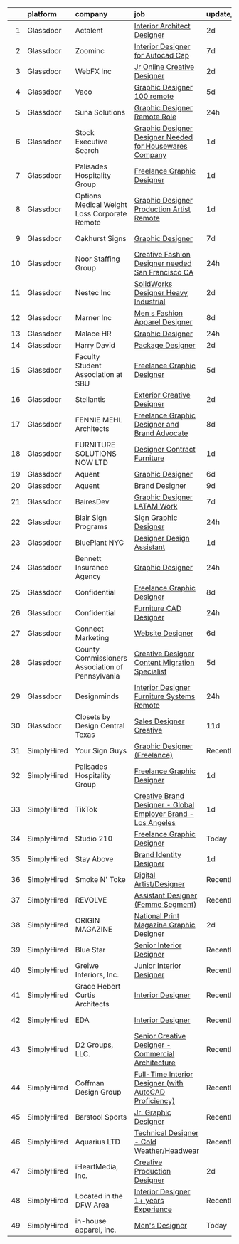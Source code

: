 

|    | platform    | company                                          | job                                                                                                                                                                                                                                                                                                                                                                                                                                                                                                                                                                                                                                                                                                                                                                                                                                                                                                                                                                                                                                                                                                                                                                                                                                                                                                                    | update_time   | location                     |
|---:|:------------|:-------------------------------------------------|:-----------------------------------------------------------------------------------------------------------------------------------------------------------------------------------------------------------------------------------------------------------------------------------------------------------------------------------------------------------------------------------------------------------------------------------------------------------------------------------------------------------------------------------------------------------------------------------------------------------------------------------------------------------------------------------------------------------------------------------------------------------------------------------------------------------------------------------------------------------------------------------------------------------------------------------------------------------------------------------------------------------------------------------------------------------------------------------------------------------------------------------------------------------------------------------------------------------------------------------------------------------------------------------------------------------------------|:--------------|:-----------------------------|
|  1 | Glassdoor   | Actalent                                         | [Interior Architect Designer](https://www.glassdoor.com/partner/jobListing.htm?pos=122&ao=1110586&s=58&guid=000001814739e83bb16bc44f3f52e846&src=GD_JOB_AD&t=SR&vt=w&ea=1&cs=1_2fb5a85c&cb=1654757386664&jobListingId=1007922302655&cpc=F44B5BD681589083&jrtk=3-0-1g53jjq32r0h4801-1g53jjq3ghaq4800-9fd0f576879443e1--6NYlbfkN0ChYVx_I3yfZ_JDY3EFoivtqvi_stwnZ_kRt8Dowt_l_Q2_lq6OPK_66ev_XDoMU8-W1kqlk4CU_yZ85khe9087lINBFgWcZ24IPMLPqdh-zH4EoGosfFuo99_2mnJ9CumvgkC_d5FCmJ3KcFWJKNHcSiuSA2DuOqKQQgyIqAwgjv0dr2o0LELzOaZ6-x2UuhIx1AXiq5FvdAkLCHAXsxdmHUwS6BIoF2NuzS2U4nqbMCeIi5Ie53JpfiJrTSEw3l09AaBEVpseGoces4pxUk8nxF9BtfTI32QFkY8zIfIS88fx7gIib0XCYihu1CihV3mUZ1GEEF_5bCNHL-nlA759L6JqHMCIOv8zcOIshHwRdLzznBhAZPxvQHJ3-R2M10UtMkCAx9eyj7iH4RtF8dmIEjtDigJMa4dTF7WJUysJZ8zjgT-2s90SbKiajO4_LEdiuN9nIYkZL9k6kNp2N6fkAfJ5XBFpkb9lkYhy9HX4ACeh7uumqdwmeVC0MqAiEGr_TVq5Z3LSxy__95iAdZFVOYafKLsNB2m3hCtfUBX6UHTiXi4s4lu1s-pbglmW9R9rEDHHQKQ3VYcVkr1pOnc7AsYBbfBsd9xM9epc9RnWieM5JrBx7E18JH9MY3Ft8a3RgJlSOk_v4sbk085rytYi5T1fC_fLWzmq8sQeFfPDHJvNYIv8G3XAi497bZfSB-KgdAjTV3B7VxTVW8LT2E6-WsKA4hRpCSz26ZpqjHNCtoEBtKYl3LDvIUX12pT5tjlGAUQL0Oyiltx-IgPjiqz-ysEou2BtN6FaNbK5EVfhv_2xZ_wkU5WMgwj_4NYNiUkW0gHmtLGeBh8n7bOFk2ptZ2PwOVxCvyN1plTwcLC_OIVouaPtWrUhYp0d_KdUszdMvl53Om9W34vFwAhlkssUs7djvciK1HtFCH89CT-sR1iJ9hpJlvWb) | 2d            | Chicago, IL                  |
|  2 | Glassdoor   | Zoominc                                          | [Interior Designer for Autocad Cap](https://www.glassdoor.com/partner/jobListing.htm?pos=116&ao=1110586&s=58&guid=000001814739e83bb16bc44f3f52e846&src=GD_JOB_AD&t=SR&vt=w&ea=1&cs=1_13ff7e02&cb=1654757386663&jobListingId=1007909594581&cpc=DE56C24FF6DEC286&jrtk=3-0-1g53jjq32r0h4801-1g53jjq3ghaq4800-dd2fd3dfe0ce79e6--6NYlbfkN0CoXs7oYNJ7ry5Ay64CRKdNQTR12zoGKIBwNa6q4KE5yBVXKu4kAQEYYz1CDh3bGjga-IJqLtKJ9eyXc_WrkTunF26Vi1n1v3zTL0pwM27hZvzKprnA8kCffWDhDOfxgWY1SxzGWCBWoHURK7V1ywPsOUldwJoVOFEBFL0WurYiP3PTT91mzuOfqcDGvlEa9G1xJbuS3t-uebyd43ohXsNMJ5TrDfIGwoZR0FdSCWYZkjfpMoR_jXZAaw-gkDriink_PTsJ3nXqwHhLDomiqVPbPJ9aez1rcq4E9oMbUtzFYu-GUEl5SgHeEw8hGn9wGtAdndswFXgHfr09XKKB1PmWz-yMhOxfTETy_6IKU1DhLwP9UCOhZ_h_SzawxTiwROrFnof-bENsx00vpO0lOE_9WBfgCOc6LjO2qxKDLGAvouE67O9-XYZ4wov-1KFYsJlUypyKwAbcU3myoO6ff-AXuWQl-uuqP0zWTBkscXzuUOOQjs2iuY-UTwWorH8mCnwUs54LhyYSAw%3D%3D)                                                                                                                                                                                                                                                                                                                                                                                                                               | 7d            | Remote                       |
|  3 | Glassdoor   | WebFX  Inc                                       | [Jr  Online Creative Designer](https://www.glassdoor.com/partner/jobListing.htm?pos=103&ao=1110586&s=58&guid=000001814739e83bb16bc44f3f52e846&src=GD_JOB_AD&t=SR&vt=w&cs=1_4ecc26bb&cb=1654757386661&jobListingId=1007920957224&cpc=B570179B49F70162&jrtk=3-0-1g53jjq32r0h4801-1g53jjq3ghaq4800-a5e3d758c20915e7--6NYlbfkN0AA3uNcJ0aeXBAdVd1dUlJvZjHaUXbbC2QUFGJChoFW7xEU327m6es56oflZv-QfBiXaJjOm2dM-p2ULuXGhhiddON2dPCKM8MZpqUxQMhQF42Ox2TJ-0G6ZeH3VMrntCm-DglIegi0fE0cVrwpgnw8SZdQzorpRYu00TAxEqzDvmhaNkrpWfvCy1IEX20iC-zxOaAvKZRx7Q-8ZAVh3syalUX5qoDyI5r3j2_l1eWfotxc_QBKKUD2_oBoTZqMHyDJfPvq6FtjXw8tcFBb9aWfSEOnKJS5mZ3rAqvTy6nB3G-GJUhtu94-sRCa4uLorLzV64XP4uK4lEt_VtuRp0Gl93Jwq5WX6sSd79IaTfuxylP4MvxHwmBTerlapTutiQC9CA0zw-XTDYbbNvWLEZhkEjbeHrZ5oM3RXQux1VffPIEV97mQ-o_OJc3CP4ckJkK9XDerIzbHUfZYsPjroo3j3wAlLaagMsQdzTBnLXXPlz78JbFEAGkLNlKF_JGZidecmGOeRUzcycU192XPxLlnU4keNl1y5m8cLXwLfancYCysE5B4e8sDoPAdeDV5ahs%3D)                                                                                                                                                                                                                                                                                                                                                                                       | 2d            | Harrisburg, PA               |
|  4 | Glassdoor   | Vaco                                             | [Graphic Designer   100  remote](https://www.glassdoor.com/partner/jobListing.htm?pos=130&ao=1110586&s=58&guid=000001814739e83bb16bc44f3f52e846&src=GD_JOB_AD&t=SR&vt=w&ea=1&cs=1_7e4aee2a&cb=1654757386664&jobListingId=1007916376483&cpc=8795CF9063CD573D&jrtk=3-0-1g53jjq32r0h4801-1g53jjq3ghaq4800-08f28e733b05aaab--6NYlbfkN0D_sybMACCpf9B-677oK5j6rPldVB6BlrVvFjO_o-GJZbzuF-qh4PxErFUqfUsv_6vhl0jY5Q-yQPH-iHKHcp_XDbJBS22ZwItoKejFa_j4izDEiupumHMXEFJCGUZZEOt2d_BvevA5K6Uc0H9mlJj2RyN6QL_iHcfzLqKw589fVrR8pTihbEaeP70vSMdkvnV7QQOkIcbE5N1SgLr2OG-TtB28L2XiS_tNs1QIPRZ_VkGcMxAhth6NGjMaNSf9WFlsQsv906RkY2qXQpkm-KM6JHCy3byoRw-yNETXzL4MrNwhmrAkAelaG-uzcHry3z7V24C3S3_IvizrB2CHWNTJQ50VCNuQlsmrVoqMF8jrodxfo8nVb32KOKI-1oeM97nmt9rAEWGr5IM9nAiyuY3jEyoagvROcXkVPh7RTQGta0jwsUN0TjHmTfP9r00pqePlXKgqjmScVynqDBmnkIMchlgXB2gZGqbQl1B0T081kqSado6NCW2m4Ku-Kju2VkVRCfR2QXXX1_hFe6XpmYErg6Q_X8dSHaQ4rStWq-1kZg%3D%3D)                                                                                                                                                                                                                                                                                                                                                                                                  | 5d            | Atlanta, GA                  |
|  5 | Glassdoor   | Suna Solutions                                   | [Graphic Designer  Remote Role](https://www.glassdoor.com/partner/jobListing.htm?pos=128&ao=1110586&s=58&guid=000001814739e83bb16bc44f3f52e846&src=GD_JOB_AD&t=SR&vt=w&ea=1&cs=1_0d4186ae&cb=1654757386664&jobListingId=1007926454974&cpc=FB7E4A1762AE5BEC&jrtk=3-0-1g53jjq32r0h4801-1g53jjq3ghaq4800-b8d5b52d3abaf145--6NYlbfkN0CrKuqFZ2HChdZyiPpNbXltZG8irn86HcrPSLd6tRIx4ZVIhI3EJU2hNTlUwn7jSESv8YR8b2Eq2w7k9SOve2S_0zdl-PrxRV24aQ-7NDrJlvLtQna2nRoYND_fNhL2_VoHmScG3YuvBo1N_Wge87rf440oWhqNhO2dNrrc7e7a22i0ylZQKvSVdM2Tt59phaE8BlDXrRfYtNSBrkKRVz5JJ4nwvcI0WNXMpJ5nnrIi11Phvfe2DKlA8DQzYPZUgPOdFuTQ4vwSwslCnbzRmao4lAhgNgPML_4ZRj28BGGv8PNi4x-PMnyt583tQseh6qWFOAoTDV1juPb184gWKq2_X5MkOM6-Rtv-8DvXLRqOVZqwNG2rF7ZPPdx2sB33cfOwAhfX5kHEbJd5tSoVHph3yLaVEDy6skBIn4NmY_dONQm8JS3taOWOwjxyN9gh5rTP2_ku_XYhCsDPMjSbfCvq6mQypye7nrFNmlladgbOPv9SseY8X1_J3zwjP7T5ssm32EnkRFibCMd1xnOUpPEI)                                                                                                                                                                                                                                                                                                                                                                                                                               | 24h           | Remote                       |
|  6 | Glassdoor   | Stock Executive Search                           | [Graphic Designer  Designer Needed for Housewares Company](https://www.glassdoor.com/partner/jobListing.htm?pos=126&ao=1110586&s=58&guid=000001814739e83bb16bc44f3f52e846&src=GD_JOB_AD&t=SR&vt=w&ea=1&cs=1_2d13032e&cb=1654757386664&jobListingId=1007923821594&cpc=0FE1F5EA2BC84A01&jrtk=3-0-1g53jjq32r0h4801-1g53jjq3ghaq4800-ee08e10d3566063c--6NYlbfkN0A9TAvAbNFd9rtgiurRabmso0r7Zr5W9UID_fpUQG3GI0_cy_NBmAE9Ql36BYGgXHISm4pPSMWK75ZatLkRVj4V53k3KCtrjgDxCVnndpYyUc4VowKnYMKIq0wmCmBk5efb7SfiaPdSecEHKV9xfEHvKnA3HQUz7SIY7k7ZBzV_WRGAhqCshX4j4TiF_S3kliu3wH9w7vOL-6Lv0KXu9zP2T7V9jq83dNISDajBxjmnByevgMicZ89bk4ziK-QyWMCdXFkLnzQLTH_HfWsK1VcQ7qzZBmPrk5WCXzy5K2kEJi5qAvbtrP7KM_tznIQHG_bxZVXPD41yLHdoqqMKLmjMoP7ntyUkpnOQCpgSZkTeaO1A98lGtAlxkPjUMQvp3EucAWIhokJTvVfvlkCq8_xVSXx7jVtgbF4qh-LjDRi--R3zu1mxza5jO454g57bHMpoYiHHP0qrGvrodEdK0_GC5L_Of78gDQ9C1lmKjegBDcPwsICR0FiP_S5Lp0e0rPs%3D)                                                                                                                                                                                                                                                                                                                                                                                                                      | 1d            | New York, NY                 |
|  7 | Glassdoor   | Palisades Hospitality Group                      | [Freelance Graphic Designer](https://www.glassdoor.com/partner/jobListing.htm?pos=118&ao=1110586&s=58&guid=000001814739e83bb16bc44f3f52e846&src=GD_JOB_AD&t=SR&vt=w&ea=1&cs=1_bf01a916&cb=1654757386663&jobListingId=1007924335698&cpc=A65DF3A704A48F9B&jrtk=3-0-1g53jjq32r0h4801-1g53jjq3ghaq4800-b405e2b8cd644ee1--6NYlbfkN0D-dciPH9-XlgGA_QM7HOrLqMY4F-XGjrsbE9eoo8PYvzP2YlhXXoN_7sRlTygH8jXsHW9AhhAerFGXSZzjzXUL-2FMcYLGfFffhRGLPR6A8Cxyaq-mxTzdhVDhKA4ZrfrYplTarPFPEoWbiFJaS0BgSMr4lpI52QJ-872kShdPl5U3VQOKBkvAVJDfmwkKnyPKXO6jtGfqCaJzAa7giA--Xv4kiVUa7GmwuLzdb4jurqnmoGUFyyhVYEl94x_ZgoXfbIvy1Zwwaok1sIb6Jkbco28RBQJBBv2Gp-5tDizshupossAN5hJQJnRlg7kgMnBPgKbuoVXVqJtvmPjlx5-6woIyc2UUuRhdRiTM3-G4mwViEehSuPlJj7_N31_8bvfQzL_iEfzpQmAKILGmudvy40m1ESSptr_8qZFEC-Qb7c0zZHZ9Q_bmTchSrM1ZyLCuSpz1J-BVk3rpoSoaW9oJiTyO84M6c5BqpsvgTyw_kXhKLyqlZS6mMJpNXsAyyocWhC-8CQa8Ig%3D%3D)                                                                                                                                                                                                                                                                                                                                                                                                                                      | 1d            | Remote                       |
|  8 | Glassdoor   | Options Medical Weight Loss   Corporate  Remote  | [Graphic Designer Production Artist   Remote](https://www.glassdoor.com/partner/jobListing.htm?pos=105&ao=1110586&s=58&guid=000001814739e83bb16bc44f3f52e846&src=GD_JOB_AD&t=SR&vt=w&cs=1_4949b0dc&cb=1654757386661&jobListingId=1007924226699&cpc=B27F49C9D64D6F84&jrtk=3-0-1g53jjq32r0h4801-1g53jjq3ghaq4800-2bf8d94c5823c0bf--6NYlbfkN0AmAiFrx6EDHmlxYwsl_Sd7CYI91iAkAKqr5ypBzonM2K9-h3HOtVLToDNI3o_6pzCXzk4SrtVfH8J3kFo5wEMzD0DvpkXXecRMRlEjc7mH5J1zl8BnTgvlx2HxHTYNpVDskgwnFMZtj7k9Sc_s5P8ya22oMSSDmAVyrsZbNQaW9oTPC9sKCFNLDXQlymv8J1yXU6WCdK8IWkrJtdaT3pg6Gnwh43Y_TKRCZ5hHYp50LBSQ7u1inMUZQQHbgOoW1ZktkwK81qwk9QWyPejkrREfL3--bPFXDkBx8zaQyG9nJCUk3DIBu9Rnb0ETwKjV7lX4K9SZ8-MK4P12qTpKzJOj7-Wn5rGN5KHZ9fh-zoH1dRKSZ5bQRfcrbd0Q96I4SkdsVZt6JCk42NDzPpfXe8UpVmiLwczbr0QzoeV_7T11di1mJOCP0oUjzJ9fKo9Bsj3Slsz9fPjdUhT_qJ_w9eEAbVhKgMN0o7e_KsaGsAhoM0nWRAOmX1VhjrYTi4xcXZ77YQeeeSRwNegPYWXRMVhzJSjsVRP05gk7LiN_gPGeRPB3m8g6jTskmnN91FCpRqBO-9HIGBKwPz110vwuba1JIJmkcTtKsEaGUUBXysX7pn7JWOE6Y288OMnG7RVDBx0RsISPvF7S9Q%3D%3D)                                                                                                                                                                                                                                                                                          | 1d            | Saint Petersburg, FL         |
|  9 | Glassdoor   | Oakhurst Signs                                   | [Graphic Designer](https://www.glassdoor.com/partner/jobListing.htm?pos=115&ao=1110586&s=58&guid=000001814739e83bb16bc44f3f52e846&src=GD_JOB_AD&t=SR&vt=w&ea=1&cs=1_9b4799ac&cb=1654757386663&jobListingId=1007909313017&cpc=853DEF62E69EE75B&jrtk=3-0-1g53jjq32r0h4801-1g53jjq3ghaq4800-f2d4373451fbf4f1--6NYlbfkN0CScRUTDNZOIsfF0KgQMqEmm1HMgqXiKB7IvQHeE1BG9Sjv-t5XrcewyGRMLidMur5Bi2owjrALbeJvAWpW1KeZN-hKuJ8Omhw5lgaEeck7FdlGQllwx_i-QLZ466QJXsf52ZqXx3gntLWqxDeSbZ1T8lpmuuppNQZQ0NFHMNxgzjL3OobKHhQ0MYDEVg3wZPAy3CshJpo7upwPiThWi59q5jCOVYmbM088OC4P4mGukoJD2TTH58oOPQBsVH59Mmx6hVidyW_JU2V8ueVZlTrZmCbKIczHDADf0DsBs3gsSojZagpPprL5OrrIqqto9K-dg3DoSP0WSrQxUKVR3exgQQJ5w1beCbkyHQv7xtmk6a01LcsVcgLcUAqHf1tk8jT_bgGKoDKpjTb9YYSyK_WoU_iiC3wH-OGl2nknXaypECngFLLhSW6sXsBl5Ytss3PQK95VpyCUng_WiuORfHbybuL5r9fELkwGBiTrj0AeUp62m-ywo_52EwDYQcHm5zA%3D)                                                                                                                                                                                                                                                                                                                                                                                                                                                              | 7d            | Saint Petersburg, FL         |
| 10 | Glassdoor   | Noor Staffing Group                              | [Creative Fashion Designer needed       San Francisco  CA](https://www.glassdoor.com/partner/jobListing.htm?pos=119&ao=1110586&s=58&guid=000001814739e83bb16bc44f3f52e846&src=GD_JOB_AD&t=SR&vt=w&ea=1&cs=1_e0a72d0c&cb=1654757386663&jobListingId=1007926395307&cpc=155EB9D5185558AF&jrtk=3-0-1g53jjq32r0h4801-1g53jjq3ghaq4800-10411840343b0124--6NYlbfkN0CM_eTyMiR75OVm4uzDVhyUn96FPp4qQSKSFh4dZmzy0I4jh68eneUdOFYJ_Y7beT2IT-ZBkMejEJIjRVHGQ6DDRWx4pRzKAEQxLnBpC6b8e-B_M2NfQDEkj9A-R3Uw5HVUuPdXr-aQMf3plfCQIYDLqT7DeEp_Am313U8mA9OxAMOrac2nC_on8oMjIam76zEFjKR2YpUqcIB2G0mJaFCJYSVRk-zovqIncxPEhzlkiS701YQcNDpt8yDajkUYhfs44F-Y0Ht3JiyR_0tuPkdMapAlfdCTxdqvXsrNtiyI_zOsHniH9-a33eRuZ_F7065hkasECOZy1aXXsqnlfyWNrqCH_IVNNFyo9_JcWZEptA_R_UVIMJe0DkQS7HQr8n_6Zh19SpdM0skqjPAOyHESsTzbHYJ8VX-cQmY7-sTD_cbCQU7TRlJ0K77ZNrf54_2WXiyXHQ0SNBAxuEAy57RVwu4TNWjZL6qoYcQKmoMDDiFxK9KL0xuS63GF1p1vX-vmzCJyNL9AhYOegCkL_wizAEQmlVp4M4Q%3D)                                                                                                                                                                                                                                                                                                                                                                                      | 24h           | San Francisco, CA            |
| 11 | Glassdoor   | Nestec Inc                                       | [SolidWorks Designer   Heavy Industrial](https://www.glassdoor.com/partner/jobListing.htm?pos=101&ao=1110586&s=58&guid=000001814739e83bb16bc44f3f52e846&src=GD_JOB_AD&t=SR&vt=w&ea=1&cs=1_95f707bf&cb=1654757386661&jobListingId=1007921970542&cpc=F4855CAA298D352E&jrtk=3-0-1g53jjq32r0h4801-1g53jjq3ghaq4800-804b0c5fbf2a0c3e--6NYlbfkN0CdcVd3SDA1nO7RkKTAACmPV4xEt72Vls8LI2dqcgyOeEeVurxOhNiKvFIPECYbE8OJLSGAZfjuFo8_fRqN114f9ht3jHHBHCgz80bXyqiuPd_6O0GawmrejvTjDonGTbN_7XSVoSw0yoe1Ygcr5gNwZZwqTs4V-hOzugRthn3xeilj_mucTfJ8SJwmAT-5hwUn-8j6vU9cduPWncDqXH5Y1oTepO7T0218cijTksVheOKytcBpbv0sttEglY-xLPKSA5NZgXP-ayUnjYC3xADnv5Z3V2w2AQxMXJBLhlXUj9cFegIBFekaiytkIIFBNNb_A4UUHKEaOgaH0SmY1Cfy-UDfbdOJK-qgbVdaY4NW4TGZXL8g_ChOwoUB_Y-KAiG9KteaWc5urx8nbZTvdeNDWJm7A8ZWh-KRw0ieHshHQCT7-d7QMDhPHgpTzpknxfPSMmvXzONJEqfEZvfmlVDLxas0gTtXn9SQ08ZD1GabxAUOZ5hHPKLwV52fyDcnjdg28X-PbaYRCg%3D%3D)                                                                                                                                                                                                                                                                                                                                                                                                                          | 2d            | Pen Argyl, PA                |
| 12 | Glassdoor   | Marner Inc                                       | [Men s Fashion Apparel Designer](https://www.glassdoor.com/partner/jobListing.htm?pos=108&ao=1110586&s=58&guid=000001814739e83bb16bc44f3f52e846&src=GD_JOB_AD&t=SR&vt=w&ea=1&cs=1_5f62d83d&cb=1654757386662&jobListingId=1007907447875&cpc=3E225290CE1C2C09&jrtk=3-0-1g53jjq32r0h4801-1g53jjq3ghaq4800-9a2492208416aa2e--6NYlbfkN0DeyJ4CP5CzwT7broxeUwKBt3co1QwKwWitRQqJu2WRZwIvvUV1CfHwZMq8x-T9E_fQZpl1X9iMsG83oTPGdcUKy4W18gDSUHNOFUWCVEFrWhBTV66TDCpAnXxzQBkXEiqckc23nYAGpIDXepmO55T-RzRyNZdN-on8yYAJkttbuvk7n-O9BH-w-vyEpK8LqsJwnowBsBFmWnsiywZQRMsOTpctOQxSw0CmM-E3BfxWmG0cRD8dvCkMXUHa98zFZyf3FM9-Ok2K3cwOEYhe0lL6N33xKB7ibxKHvup7Izc_I2gcsN_pgVyQ-OY1kg4JfTAAVedPOhMJ2ABZVuVXLdCQr8E-KbkdMh-MHhbJy8u81REgKpCCsHVKg9GJreQjV6pDX_RmY_VEdptfNIcfNMHqc1bgMECbotfvM59JiDQExG-SrJBT7YQh2MZqV0YOO7otzBO2QHJJ5SeibuikJncY3uZAVBAbZLqlQTbLRmijklbGX_fpW7qEksm3BNKK4xZNkiq_MX18MCekS0C_edFz)                                                                                                                                                                                                                                                                                                                                                                                                                              | 8d            | Commerce, CA                 |
| 13 | Glassdoor   | Malace HR                                        | [Graphic Designer](https://www.glassdoor.com/partner/jobListing.htm?pos=117&ao=1110586&s=58&guid=000001814739e83bb16bc44f3f52e846&src=GD_JOB_AD&t=SR&vt=w&ea=1&cs=1_61c98379&cb=1654757386663&jobListingId=1007927040837&cpc=CBEBA1A9D941894A&jrtk=3-0-1g53jjq32r0h4801-1g53jjq3ghaq4800-03fca42016981b85--6NYlbfkN0B1K-_w_jr3eLAmvvwdCAHXMFPGP9wVqn1cg90rn-dvSNA4PvwLnW7UeZstGaONGmTQSNpiplE-BdQIDhLE5B3eu7YFBs0yoToMnOrGigEFXgl4IBHTFirHtHDcRtwM9gbKPa6FTZg8E2vVUSMc4ALC0_w4L2wWReyXjd1UVK9MGuFLkar2_2Io6-F-MkqKVD5BK18hD0x4Lt3kGBzl7ExOyOK1PJn7PaZz6n0Jhd6M56Ldfi6fcQMG1D_BzuUmzxkljMSioUkl2eYPZAF_GJXiJVrK_s77DkC08_60vutlY8FyGWiusz9lHFbZKZGjxIoLutq2k_sA9qGcw9R-gtobZEsg6TN7EmQp6B1OOM71JXkZD8XAFk3WczuEdjEgpcXma8N1cwsN6PloleM3YuLoIKbtDr_KgqiW8xIywAjKesthB_Cfzny9VsCC1Svpox4cWyRVgLWLBnxnB2s5jH8W7HlyctfALllZqUBzT5gVx1qCP2UqStYXCQ_Qzhb411hx2MT-BrVpmlvqEk1x8KXvnUYWE99elswJWlppZ3YzISDjAj-n65mJ345N5B9w4VRrN2JFHZ-TTgzR5p0LBJ95Gcwoj8PyKfsI-XCqHVdFyw%3D%3D)                                                                                                                                                                                                                                                                                                                                                | 24h           | Remote                       |
| 14 | Glassdoor   | Harry   David                                    | [Package Designer](https://www.glassdoor.com/partner/jobListing.htm?pos=104&ao=1110586&s=58&guid=000001814739e83bb16bc44f3f52e846&src=GD_JOB_AD&t=SR&vt=w&cs=1_5690e4f0&cb=1654757386661&jobListingId=1007922093164&cpc=85D4E989D68E6247&jrtk=3-0-1g53jjq32r0h4801-1g53jjq3ghaq4800-c73860af2e371f8b--6NYlbfkN0C2Kxy2UJ_Pvnd4od3WrkCWO_kqcj97eYDc0kbVAzRhDi2ywKUcguo9BRHByusGnjg3kmLUXU_i7lefnfjaUm1QM4NfD7ZpoySdt9IPt61IoPdiAbES3LvG6ddx4Vv7n8CNZC7_gFVBusF8hGP4W2yK5Ra6JK5SlpPuMlKNM4lTDfG56jjMC7z3eL0h4nq_YaG-hC5uG3AWHfw5XQx0--DZPDiRTUkq9rAwEnTYZ5qJg_nDEzzO_ThwQ100kIp2XupodxjJm9FxjGrHhIYfk_mOgOEfPJLjNILG8Yuel59FfHxpfLbDal891UgHRwe1tmTbh6OMkK1QX3-AXLzUBk2Z8Wy-lSW_Ux8L3HQp0kWr6NRgBCsIWF-vu-rS5ku_PdQqlbTwhZ3qJKf_kINHS9zDcu1lfQNLrqdV9KfkMrUbLBpcs5R-6U58EZRw1kw-SJRaSr8TbUc35rp650hb23mPv2bXZHnksaktkn5uo8oGzkEtCye9zCPbovLl7VjGIVGc623R9NgfC1i64FzMUrujvM8jB76p5aBAhdgkaU9L508HVVr7zTO0j_pFQ_W8ato%3D)                                                                                                                                                                                                                                                                                                                                                                                                   | 2d            | Medford, OR                  |
| 15 | Glassdoor   | Faculty Student Association at SBU               | [Freelance Graphic Designer](https://www.glassdoor.com/partner/jobListing.htm?pos=124&ao=1110586&s=58&guid=000001814739e83bb16bc44f3f52e846&src=GD_JOB_AD&t=SR&vt=w&ea=1&cs=1_01b56ce2&cb=1654757386664&jobListingId=1007916309617&cpc=2CAED5C921A5F994&jrtk=3-0-1g53jjq32r0h4801-1g53jjq3ghaq4800-b461f3c2c1fc72a2--6NYlbfkN0D5OM2_DtJwWfmjDms4YBJ7udPE98KGKje_yY5u683XQjLowkIHHiTh22S_utxEMKHI08aF4QWqFKor8MJUT_kFOMt5x_2Z64TQenWTcwZhxRQmBev_HpXoeVoD15X6FBid0GRHxLoLON5sqpKENA7JL8yTR8aw4ds0RNOqc-j37qwFZM3BeTODJxLQS14YpmsKcAPDX4eGOpMsq20lxQ2747ZLD4sNyHPfUPWsHK87gCb-5tIiuh4toG6jkR2BKOsCtqTwx9VJ2YjFZl5idfyjdYvKSAHAx_ol3DcvAw6baEZtyHHZFc-54iPw8QPITAB3BuUftN5nhXvnLL9vN1xMjO2MV0znHpnxNfp-6wqdzM1hb6qiSiVzmOPgI7saQzlsCiaCC_Kb5mZmHHoFkmEYWXfc2J22f5I7oeJ0MIOcEOojwaLKYXSN4QvgQObhd9hHWrtBd8HNnuwoioab3ikxXLuUDPRqZuU7Z-duu5PX-RDJ9hxQ2MXGqxejs_F6-0I%3D)                                                                                                                                                                                                                                                                                                                                                                                                                                                    | 5d            | Remote                       |
| 16 | Glassdoor   | Stellantis                                       | [Exterior Creative Designer](https://www.glassdoor.com/partner/jobListing.htm?pos=121&ao=1110586&s=58&guid=000001814739e83bb16bc44f3f52e846&src=GD_JOB_AD&t=SR&vt=w&cs=1_111bc331&cb=1654757386663&jobListingId=1007921414076&cpc=32EE424DE2B657EB&jrtk=3-0-1g53jjq32r0h4801-1g53jjq3ghaq4800-c1526d8ff371c54a--6NYlbfkN0ACPwgM8vN-agjfeQIp8j7bA6rWcStjIJMvSUoZk9GVGT3PenFgbY-1Wm84y3oJmon-_j6bnVF3eCUYfXVvTL_8UC0tJT669R-yplQHuvhLK1dkt5e9wYxqq7JNdlVAp4U6gOtebRFHaW7xAQ5pliSof0UuHJCx_bpmGxROE3HVbWw9lNxOGi84EurBO0l7vMiRF9Cy81uhQ-0SpsdTBN-h4mjrn-qUaqW5RDeLYskG1tvXCazf8r4bpLXEz7SePHcPa5qF0ZjBzjmp-NxBVvb_mDa1yBiB5dmt6Sv_nPDcPl9aoisa0Ko5rqQ1joUD4wlEDte6wnzys_9m2c-ss_4RfLAx2LbaHu54f1x4P_txkia69WlVrXA6esUN3ZHFXJv8Fjqw2iJ44IXsillvCQwP13FqOOvyd2Jnt34Iqh18pjTfPLkGuuNTkudv4DmMfQPLoe-SzVMjq3CP-vIjW0G8KXFcmConcI8nfpq2rF-fysTVV__Gxvw9zjDCO67WPVCrDe2Im7ZkrxeOkFJtL6iZXnWCZsl878Z_w3ce5WokuQ%3D%3D)                                                                                                                                                                                                                                                                                                                                                                                                           | 2d            | Auburn Hills, MI             |
| 17 | Glassdoor   | FENNIE MEHL Architects                           | [Freelance Graphic Designer and Brand Advocate](https://www.glassdoor.com/partner/jobListing.htm?pos=120&ao=1110586&s=58&guid=000001814739e83bb16bc44f3f52e846&src=GD_JOB_AD&t=SR&vt=w&ea=1&cs=1_315b70db&cb=1654757386664&jobListingId=1007905966163&cpc=8795CF9063CD573D&jrtk=3-0-1g53jjq32r0h4801-1g53jjq3ghaq4800-003ba351f1dcb63e--6NYlbfkN0BG1QWpzEe2U3QA6Vqi_sjmYLnL8UwDHOnvXMvQ4BPtGbvMljWF5gVU5_RMG5pVvERma6uIN-MpxqkUhFukZ4vNRes7jdVyWOADuawNGmeBJnAqSCDmmO39KoweiRYWQT4BEB8Htc9ANfSiAJIK1VkPXbz5mYM_WZfjaoddtL36X0oZjMoqadeuX_9C8PqgiiXFD3SomjRBVGffUvHgXnitNmnQmefqdGHL4MZlT8gKcJDP-BZ6wy2xaeQyubaEDF5SjguUYovn_IU9FC9N9YQTYLAWMedutnEN3lZRoIVrSyiRZ4NliyCvRob9G3l-rs8Yy6UxnJyy9JnnW605LPlktIAaVZuxfPEPlP7Y5IJHWzkZfuIcBXzIo3oDHud8mG3FMo9Oq8SdovwB64C9I_S0AudojpO3kdyNouasL_F1CD4dn5xTQz7UysJ_ejqUocNT3tLGiAcygPnf87h2yXPeRhprdNGenNxSH6B69z8RXk_sFx7rkTTATo9r8RE7XiMLT6juSIptpNKQaT1oIwZW)                                                                                                                                                                                                                                                                                                                                                                                                               | 8d            | Remote                       |
| 18 | Glassdoor   | FURNITURE SOLUTIONS NOW  LTD                     | [Designer   Contract Furniture](https://www.glassdoor.com/partner/jobListing.htm?pos=112&ao=1110586&s=58&guid=000001814739e83bb16bc44f3f52e846&src=GD_JOB_AD&t=SR&vt=w&ea=1&cs=1_4f94c072&cb=1654757386663&jobListingId=1007923489210&cpc=8F946C24CF1A525E&jrtk=3-0-1g53jjq32r0h4801-1g53jjq3ghaq4800-43de9c62a464e9b2--6NYlbfkN0CdcVd3SDA1nO7RkKTAACmPV4xEt72Vls8LI2dqcgyOeEeVurxOhNiKAV90vdltyjAMEMdRRzu4hHBG0or--8IZmzmZl3N7eZbBWoeImdlc_I3ceGz4k_F2sQP9XeLsiZtK4ywpavcyDo3PP0hCKAFCWpSkNB7jYFlJRsnJVji2fmbhMovIdT8TbsDqbVkcFBYsEX74eaRhGeY_JrmF9RU4sH6_7he6OHavolvluCP7iq4YoTWyG3TUyhS_r70-KUm0P6IGrejhLrZFjDqt28gDBq0U-oPT7LYvZGxMpzafgrcpJerZwekjej2xaFApNesjiWK8f3AosUOcdtmUpCNmQI44f2xOq63SV4EWjYc8IrF__nevK4QT28aNLkfniOhLOedqK5LmB2VTR5b3Qi9sPTUzw1f45OwRWr7IkIsjlHLmtsxVRkniDLHYga3lDw_csIV7WB4U9E8xPNsMAPXhRFWdvQGL1g_Z7x7lm0c-rYQ-EpRuxTRjLREVbiSLv63n82mU-StWKg%3D%3D)                                                                                                                                                                                                                                                                                                                                                                                                                                   | 1d            | Dallas, TX                   |
| 19 | Glassdoor   | Aquent                                           | [Graphic Designer](https://www.glassdoor.com/partner/jobListing.htm?pos=129&ao=1110586&s=58&guid=000001814739e83bb16bc44f3f52e846&src=GD_JOB_AD&t=SR&vt=w&cs=1_3f5f37f2&cb=1654757386664&jobListingId=1007914397872&cpc=F4EED0218A761C36&jrtk=3-0-1g53jjq32r0h4801-1g53jjq3ghaq4800-8c35cb364bc7e26d--6NYlbfkN0DMrcEu7yrtATojKJA7cEzGQ3FdRGWLh0CZQInL4ECGI9gD0Wolx9R2v-Aex0-GK05DMPocMmn6QmAIDKYke7AA3MLo1qvE8FZw5Y4rGYVmHm7g8rZTl77k5se0Wcl5dff7zZOr1RXBJqmWo8PY7XL10Rtkuy5q-wiCMa96btLO2S0k6tx0cm09VbPlq7DHvT1cDPmrOPj3v0xtwMLBBcGq8wUiGMUvz_cFAR9wMzQfYsOgLMdcvblaGG_xfUDIPwlrq3_qUejJ-gf0xDCfbKY05vTu6saBReogMyaZCihEXUYFpHAXH09sXp0c7GjoWwqq9oHw7gYjsNCslcZkNd_LNzRqsy7STajNaT-4iEAnwogmOKK42YNNx1Rs9oxrkEMlMF8m7j__is7uoM-9NVgmBR_hVKynpM7xTpEidxmZoT24H2_5nk8gUbDCtlxgs83r7b5j0_eSxg%3D%3D)                                                                                                                                                                                                                                                                                                                                                                                                                                                                                                                     | 6d            | Los Angeles, CA              |
| 20 | Glassdoor   | Aquent                                           | [Brand Designer](https://www.glassdoor.com/partner/jobListing.htm?pos=127&ao=1110586&s=58&guid=000001814739e83bb16bc44f3f52e846&src=GD_JOB_AD&t=SR&vt=w&cs=1_d477609f&cb=1654757386664&jobListingId=1007904361036&cpc=F4EED0218A761C36&jrtk=3-0-1g53jjq32r0h4801-1g53jjq3ghaq4800-3a74673d5f60b33e--6NYlbfkN0DMrcEu7yrtATojKJA7cEzGQ3FdRGWLh0CZQInL4ECGI9gD0Wolx9R2v-Aex0-GK05aw9RU-KCTKzrrYCMOIvwsh01nDuVmhWGneBVfajRotrf6oeh0iwtu_D2tWy7JwFcLdEAI3up_G04IyGerZfVnzbcNaDnkjMpjoBVVN-JApEIQsp5jM2ycanHxSGkx7A4RgIsohsDe0IRYnn6M40-KLIji98YE_fGQJdJg_J_ZEHJqHWt0mb9-CaGuR7KzPhNgspAWV6eQJcb03fS56IJM-abkJpGrM96kMDfe1Cakra4ZI-WB9uEWbdqfokBw88MF5Ss6O7ORq00de2TM_pkgftsOai_wBZ5-4DM4XhJDiUPjVWYNPZdaOzaL9pq_D7DQjTCE98hrPh1sx-xTCVD603FTJF-pPp6lmisZdWv5bzviPAQeNLp6aEU4Vlh-gceuVkNDFfDHpQ%3D%3D)                                                                                                                                                                                                                                                                                                                                                                                                                                                                                                                       | 9d            | New York, NY                 |
| 21 | Glassdoor   | BairesDev                                        | [Graphic Designer  LATAM  Work](https://www.glassdoor.com/partner/jobListing.htm?pos=113&ao=1110586&s=58&guid=000001814739e83bb16bc44f3f52e846&src=GD_JOB_AD&t=SR&vt=w&cs=1_0eb6b9dd&cb=1654757386662&jobListingId=1007909606870&cpc=F41FEAB56D215062&jrtk=3-0-1g53jjq32r0h4801-1g53jjq3ghaq4800-6e824d0ec6b315c5--6NYlbfkN0BfEGkshao4EhrCCf7LYqKO8VNtf9vkQrewuI3DmTR_-FNjQOZq6FDCm1wcPTrdsPdLSKzVEygOApq72fsDkHD1JO8qXoNlZRCjiiEmgaHs8VQHP8mjQ_IyqmJcAZTGiB5MTfkrLXwDdQklgouhZigDHk4Ewi9YYAF00Cnzsk3jTPa3i4FPVrE2-PBu_4ZZkQgqTgAgUWnr3qklJOqjJnHwfMjKAv92Z54mK8Ay0I6019R1J0X3BjFabc2OSlz5q2lR6ELaVtPT5pBDzAeX-7uWr8K-TOb4IhhUxLECw88ng781P8x27eGgIgjKjp3SF_m2-E7u1b4SBNMNbPD2WSbjzmk_n59ePnXclMPGsby2CfSscCNnZswgn5S4I2gtd7ykNhSot6tP64WOeJjIH47p8sYtzdnZqM2MpcejpZZP4i9YNWN1CLKmwbfgRYiuG60jDwaKSGzMeN2XlsHUnJeciN-nY7OFDcKypmTgf1xqF6rT54wG_DcHW-HwSbFHOrid4hSHRQXO-8YHjTINdCwvDqXcWqi-mLB2_M0R0OMKf8r88Ey_QUGplMQrZKX4eMkRc9kibmA-lg%3D%3D)                                                                                                                                                                                                                                                                                                                                                                        | 7d            | Colon, PA                    |
| 22 | Glassdoor   | Blair Sign Programs                              | [Sign   Graphic Designer](https://www.glassdoor.com/partner/jobListing.htm?pos=109&ao=1110586&s=58&guid=000001814739e83bb16bc44f3f52e846&src=GD_JOB_AD&t=SR&vt=w&ea=1&cs=1_1288909a&cb=1654757386662&jobListingId=1007926337675&cpc=6FDD437F7834ACD3&jrtk=3-0-1g53jjq32r0h4801-1g53jjq3ghaq4800-e2a636959a3aaaa8--6NYlbfkN0Cd5ZvLdai7cR0fypH5_WiGezUQesq24dbKuF0ly35yawz-zFSILgXqSN0C3iuaGO8DgD_lwBoPIVWxh26ORK62VKLxREzxxEUH_ohJINlQF7OWeLWymGTuTiqcheVaM5nVDVU0kSY9Y57ZZd-SppEpypFM4UErU3WUCisRgn9bQs_H9uogNkIpbowb6PuHUh48EVqrEerCt7BHEkb2_7j4u_KJXJ1cI_hHnBVXKzgLQ4k3KYaxkOfYPiL3GRagklhOIO-vOgevwX9ZioP8aKOKZ5xk6UcEVQb_oqnn-yI7aOWSJnn4pLj1vpwWoRV_k0V9I1NqdAgZB4xMEuyJOqzSDKmPnVb8pgsSsiyjgtsm-gJEm5xsZ5cn60RIayh6-E9zyrVDnXOP80f4auIqzNaHvajI-v3zpL9YIrg3ZznNq4eGUmxqZ6JVx0HU0o64ApP0QWbmSTv_6TRe2ZuRzbX3N4sHo4TqHVW3DqtvEJpVjlH1A4kZAK7RTcCvMdugJgKBdJM-5Yr_ew%3D%3D)                                                                                                                                                                                                                                                                                                                                                                                                                                         | 24h           | Santee, CA                   |
| 23 | Glassdoor   | BluePlant NYC                                    | [Designer Design Assistant](https://www.glassdoor.com/partner/jobListing.htm?pos=110&ao=1110586&s=58&guid=000001814739e83bb16bc44f3f52e846&src=GD_JOB_AD&t=SR&vt=w&ea=1&cs=1_9931661d&cb=1654757386662&jobListingId=1007923850312&cpc=A356F292FF34F670&jrtk=3-0-1g53jjq32r0h4801-1g53jjq3ghaq4800-91f543ef99e26873--6NYlbfkN0DAwgduWqBP7ymGN-lTADpinz2i-23XbRAyg5ywqS-MDZ0s1IhyBz8qnll4ngTdym1rpnRunjCwEuCAAx4ln_r-2dkySqdaQOzykfWs4hJiwiCnB-e-2NGmwfDfei0WEKOv1LtdGyWems5e-mPMp_GPeEpjf5Q0xa_5KQcErNCeQWyvxSj2sacdrRXxb3IMQYoWwyDbC7Y8OqVTU9dueVgEsVUm_CL4JwBgmkytP3okrqFtqA77U3_nimaAhHP6q9TPrR_7FemVrVmTCdFMtS5kvPahjUpn8SLFUE-yVpDW6W10Xgh3dJTSG0AKYpVlYYR_-X32O_WLGPN11zvNGOijthmRCxfNm-6xJEfTzfyDzDOaTQ5DRElgVDDTXnWHyS2u91y-NkLw2y5RK0xkj6rRbXSou1rs-6X8PNzrWqqkOryp1lxnHVZwlIdc9ppiHBni7H0wugDHomzyYFDSDHb7YS2V8nggz0AMeo7IAVozlYrQ5uihZBQok_07NMhPkFnCN2Z-ATUwMQ%3D%3D)                                                                                                                                                                                                                                                                                                                                                                                                                                       | 1d            | Brooklyn, NY                 |
| 24 | Glassdoor   | Bennett Insurance Agency                         | [Graphic Designer](https://www.glassdoor.com/partner/jobListing.htm?pos=111&ao=1110586&s=58&guid=000001814739e83bb16bc44f3f52e846&src=GD_JOB_AD&t=SR&vt=w&ea=1&cs=1_4aa74c1f&cb=1654757386662&jobListingId=1007926400035&cpc=CA43532650C61C38&jrtk=3-0-1g53jjq32r0h4801-1g53jjq3ghaq4800-bdb2285aedded45f--6NYlbfkN0AT3PBKlQLPWAcj--lPOezlSY9fY-fYNDT7590rNzHyMQ3sfZkvFT7CPdstZgY1TKxI1ti8P83Lks7wXtoZ4H-d8ps-_Oiz_1Xv5ovQgmVMewNntVm2WSp-Pw-8JTYecP31Ncb9AQPfvoHE4CdXAzDeAUYOshnTv11c9zBDMJqHr97BeIgA1_0_nusQIAVe5Uce3X5V8xVq7cHD1KTnEGDKNrNse3oilCJ7W6kQ8k5GaCiOvEhESEvGk4uWVTKMoZWrFiKBuzpfditUyLg3rGaT1TkJyDUiFLOatg2wESN_FqyXihA63IvBnPNZkYmWse_W5XtVIRDAdmpBktpmMOb7-hrGTlx7tVgN7l-2y-TCpmvwjyuAeAUyodTMV6Vfm0HpgjpuXvwusj6buwm1uMMJJ7gAusLxGOvnxmiLElKVusH68GsSiQAxo8fEI6B3njt0cBXj8Fq64OISLaXX7ZihdNSc1xCM-TD4pdaOobAhFkjO6mY1bdr81TfELjxyYRjMJUCzmrTlUw%3D%3D)                                                                                                                                                                                                                                                                                                                                                                                                                                                | 24h           | Fort Lauderdale, FL          |
| 25 | Glassdoor   | Confidential                                     | [Freelance Graphic Designer](https://www.glassdoor.com/partner/jobListing.htm?pos=106&ao=1110586&s=58&guid=000001814739e83bb16bc44f3f52e846&src=GD_JOB_AD&t=SR&vt=w&ea=1&cs=1_ce935295&cb=1654757386662&jobListingId=1007907463958&cpc=8795CF9063CD573D&jrtk=3-0-1g53jjq32r0h4801-1g53jjq3ghaq4800-aa998eb2b6ff81f1--6NYlbfkN0AXmc0ozA-ng38EaH65ErDf9X50qwqtw0EVv_aWSftMb4XYgkFokbHaBTL4PC5j-dByB5D07M8KP08yY-yhkVOnSMav7WhqH6rF2ddrUKfninvf5CXgjVsSNwUCdOhuHss6vcsobFZm4LAk56zy_uh_8ht9OuX6D7z3LeuEWOhmKnV_d9Z7aP8L6Xij2sw1D5Lidl0zZtUVBjjSBgKnT09G7Sg_PhDZlJYfO_NKfr6_uBZvI_LOART868oKwuNy63tduUN7KXpFZNQsOs9jd321cEvWJggH7cVM4_t5jMyhzmWjrf3TTJvTtA7T7GH_C8oLvxyFlo2o1hMtxJA5QTvg-4Oblu2Ju30nhTTH9wCDpdKCcjHgF6x528kp6p51YmOpHkLRP_TvCGsFVrl8SUvT6u3Wrp0xFin6gCFx-EjaXSqpJjVoG3vd6FDwVwKiGMbdFThCEvoDplPdD2AyFgIZpQUxlScOdF7DkCiED5C2NlFBmazCAR5Me1N5uwczPHc%3D)                                                                                                                                                                                                                                                                                                                                                                                                                                                    | 8d            | Remote                       |
| 26 | Glassdoor   | Confidential                                     | [Furniture CAD Designer](https://www.glassdoor.com/partner/jobListing.htm?pos=107&ao=1110586&s=58&guid=000001814739e83bb16bc44f3f52e846&src=GD_JOB_AD&t=SR&vt=w&ea=1&cs=1_cbccb43f&cb=1654757386662&jobListingId=1007926323887&cpc=4E9467AEE1271D89&jrtk=3-0-1g53jjq32r0h4801-1g53jjq3ghaq4800-6a04abbf72c1de44--6NYlbfkN0Aas0TU1MHs7ye9llRxKzXCQOVAqlGxkRje9gw6Ldj6nMRZaxjnB8bECqQl-tvA32FOJd6CkLFmVe5W6GoPMjKgEWNCnntlWmvwx5udnaaBn85Lx3X-aZ55AydcVNroubcSqRK1-8YLhz9ReXQ2o1Gm6Wkm8rngZo_aaX4WVP4hx9gEMS5eCeUqCDfiGjltJevO8d2MwyavqvKDeIA0LajYAcHYHpFuQSw97j9MoNRTXge8Jmitbfmv5UobJpr0kcPS-vHYsCCftkdGNzfwZlND2qpWBDJVXrVQQjd8OGy4i00fGKUZ4z6ukaXXMmhpALYRcn0a6L6XLnEyU-roK9oFPej8MmF1KJ7Bvi5NMkGp-dU0bIR3PgZMOOWyskJqzNBByA3lXnPFIa0fhxBe1E38SXL6rmG_8iqDoiNjAuER5AIsiniV9WyeZlY9tWI-x2YExK0Go2kjq90yF4_uEAn7h7ii8375VzzADtBlYgi8J_Chp_cSxeY2nm8paIqtCZKxEWltJU5bLQ%3D%3D)                                                                                                                                                                                                                                                                                                                                                                                                                                          | 24h           | High Point, NC               |
| 27 | Glassdoor   | Connect Marketing                                | [Website Designer](https://www.glassdoor.com/partner/jobListing.htm?pos=123&ao=1110586&s=58&guid=000001814739e83bb16bc44f3f52e846&src=GD_JOB_AD&t=SR&vt=w&ea=1&cs=1_b92512c4&cb=1654757386664&jobListingId=1007913823562&cpc=FB7E4A1762AE5BEC&jrtk=3-0-1g53jjq32r0h4801-1g53jjq3ghaq4800-927f15994464d5b2--6NYlbfkN0AOU4CupoEszF6aan3T-A3z48ZUg4zNuZDs-C5FmGNPwjrS6MU4_JMJdYnkRwJBDKWmYmSQZpOqFpiqq_XaZRCj4rwdFgoOGeR1U2lhatFxECFiHteJYtSW_81fZQJ6_lgTICdxSsw2Zch6dBXqzf5NBAgxzbSGwdzn19Ymikje2OqfzH5bU5GYxPrVtmIqvYqrJzE3RvAKgsDpvRJSoGstpyB80sXFN6Fg5iBog7gmMzHAyRECAfsZaWa0xd7QE7QLw44tS-5zr6JV9vOB5XXqKUKQ4OaW5HSUhiRcs9_hAd-ThYF5N6NUcm2xuAQVznEJ2ozrB2dVCPjBK2SdO2ZDpJ1BTFj3WttQSCFR5n2NU-gtDjOJ1m6BtvxzpIMuQXRGlkFkkDc1mf3HlTHgg5Wjmo3YV_umfdQ5wNdCb4DfyWILy-27xpaowAJhg_FI5F173Fp_lg8Bc7pnojqRprz-cUxvJ6i91CEF_CoL2kxhWkkg0-lOWNMy)                                                                                                                                                                                                                                                                                                                                                                                                                                                                            | 6d            | Remote                       |
| 28 | Glassdoor   | County Commissioners Association of Pennsylvania | [Creative Designer Content Migration Specialist](https://www.glassdoor.com/partner/jobListing.htm?pos=114&ao=1110586&s=58&guid=000001814739e83bb16bc44f3f52e846&src=GD_JOB_AD&t=SR&vt=w&ea=1&cs=1_1383cc62&cb=1654757386663&jobListingId=1007916095190&cpc=451933188B21919D&jrtk=3-0-1g53jjq32r0h4801-1g53jjq3ghaq4800-7ec5fec0b0492594--6NYlbfkN0D2qltAMJYFPl_N3ElzS-DuMThvMdU-y81t1iy4JkebmI5VM-JeUG_pAEo33eqBTg3q_5uWH_qYw3Q2g7n7_AUlHxkxi1eK2mvaqZcjYXUMVc6tnv8RaaU70TG7DK3PFVMgc9pK098VLf683SXj8qXTW8BiwDNzq9-SAChr2ENsdFj2KZiqWdFdoziDDJ3rP-H9WpK5r_MTeQYo9uBm6kRilb7vRBw5tUL3rrtNBRl-MXwb-mNDCC8EcllJd2Ag4SnK8xPUOiM5cTljzoPQplve1IqN1wxTYt5wSfPai7klbjZonC3rcM7OXSeaCx6rsFkineD6qpxtJeLq13r90sXO0ROApnAN4DAdmOdCH5SPsyZaqPQfJOtVc-dwFW2WiEl4C0kZingoy52VgjjCKbUPqWhSTy9RpVklEYWrTtyPA0kHRVMvACcDd3k8t0W-hl9hZPk3F4IlAF3jxGofZWOSJJx4m0qZFOj-HL72iNfMIQAQlGa71nnaHLPOAsIkq68%3D)                                                                                                                                                                                                                                                                                                                                                                                                                                | 5d            | Remote                       |
| 29 | Glassdoor   | Designminds                                      | [Interior Designer  Furniture Systems  Remote](https://www.glassdoor.com/partner/jobListing.htm?pos=125&ao=1110586&s=58&guid=000001814739e83bb16bc44f3f52e846&src=GD_JOB_AD&t=SR&vt=w&ea=1&cs=1_9380a701&cb=1654757386664&jobListingId=1007925960940&cpc=0FE1F5EA2BC84A01&jrtk=3-0-1g53jjq32r0h4801-1g53jjq3ghaq4800-6518da19707ce7a3--6NYlbfkN0AgtJyK_mEgm6Ks_13l5EY6Ww8M__6-LUAHFTnOAsRmGzvjb9BzxYsGSQCKtO9_2sp8ld1nx6_I4hM1Owo1FQNalX9cHmV0yYEL2hZuVg3mjZN_X7EAudbn3L4qWn2Qc4y_oBCBWMtgyp1zvqBVbHCTMhC3lJA2gW7fZQuJw5FV8LkhhUoJ3UJWaneWLC14TToXUDOj0ggLP16CcX7fKliRWokQygYneuhCE-jTDzkLh1_gPFZrO4nKPuvy5jBIXcrUvXcshhinfcZ2wB83iO3pqCbFTpDNOCXKhmc9EPJSuT87moyzge0Oi3LMR_JXrc5DsyzfobEo7Xj8uKQGkyzWtN6FTx5D27j4eIxcmXm-XbOpdW4pmFUZ3G065IWsk38eSk-HDSgCHixwJ4sFNyN_tIYpJD3_munioPjFKG6FRj_uFl5eP9lE6c0SalrDAMUTgM5O9eKil9YQOi2xyWOWZK4OeQfhk4rxA8eoeEW8XIrz0L2xLM8aqaeRSzEzq2mH3aMza6JdoLlOobKSoI17)                                                                                                                                                                                                                                                                                                                                                                                                                | 24h           | Remote                       |
| 30 | Glassdoor   | Closets by Design Central Texas                  | [Sales Designer   Creative](https://www.glassdoor.com/partner/jobListing.htm?pos=102&ao=1110586&s=58&guid=000001814739e83bb16bc44f3f52e846&src=GD_JOB_AD&t=SR&vt=w&ea=1&cs=1_ccf5870a&cb=1654757386661&jobListingId=1007900028930&cpc=21FF074A0DA48AB8&jrtk=3-0-1g53jjq32r0h4801-1g53jjq3ghaq4800-264637c9e77f8875--6NYlbfkN0ACTeRvGRFS6hadW-07x_K1RnsIE8OdH4tufuZ5eRAiXvJP4uszTk42t_SuvuH9HsIRE5FG0kihGLa_3CNRpvep4V52oeBc39SP5keXY-DQHLm1SrkyCGSRzfPHkXbdyUeXw800tL7bsL3NriEWv4n6nVFS47VxVOzHetpX8y0ao_x0ZPKJR2Fbk-xYudy4psVImxjf-UpKykotgMdSLPqSitTBkNhthtO_xpDCnEvVFrNndyWW-gpOivRoRObR0SeUp_jVBWWgrkirVs_vo6oSptYnEEYNFNftovjHZpE5kvfuOt-2ZGmk4JDWXHrAa0QALHgzxnZo0v_D4O0u3oMjatUIihUvD_jIO3hnx8Q9CMNe3kU484bDilG1LTLwut56oJJd5Yn0bQ75m0XcFTBOoPOyTHnaLUjlRyG1rYgcRbpzlbXmPRgY2I09_9KexhDj5RvSpXPg04ZmqDctdJw_5LBLfATSY9h7wJBbllPDvIzYmZoQKcvubzrBipnd4DV9tvi1tifWjw%3D%3D)                                                                                                                                                                                                                                                                                                                                                                                                                                       | 11d           | Austin, TX                   |
| 31 | SimplyHired | Your Sign Guys                                   | [Graphic Designer (Freelance)](https://www.simplyhired.com/job/Y5CeNaTQgtjJKzefiDpQa3noOTyEMixjfpb0sAONzQZ8B5ZFTpbLTg?q=creative+designer)                                                                                                                                                                                                                                                                                                                                                                                                                                                                                                                                                                                                                                                                                                                                                                                                                                                                                                                                                                                                                                                                                                                                                                             | Recently      | Remote                       |
| 32 | SimplyHired | Palisades Hospitality Group                      | [Freelance Graphic Designer](https://www.simplyhired.com/job/1IshJpmbx9FqUXzk8L0mjicDnXArkPskbkZx4r4x5tt9cH3y3iMoSA?q=creative+designer)                                                                                                                                                                                                                                                                                                                                                                                                                                                                                                                                                                                                                                                                                                                                                                                                                                                                                                                                                                                                                                                                                                                                                                               | 1d            | Remote +1 location           |
| 33 | SimplyHired | TikTok                                           | [Creative Brand Designer - Global Employer Brand - Los Angeles](https://www.simplyhired.com/job/7RJP4yGbjzPwcWQ-M5aOTaI4oYxYBQL_F405-EVCnV0m7CkK9uocwQ?q=creative+designer)                                                                                                                                                                                                                                                                                                                                                                                                                                                                                                                                                                                                                                                                                                                                                                                                                                                                                                                                                                                                                                                                                                                                            | 1d            | Los Angeles, CA +2 locations |
| 34 | SimplyHired | Studio 210                                       | [Freelance Graphic Designer](https://www.simplyhired.com/job/478ygbj67v4lx5MWASSuJHnUf7jDjNDFXaj6hePCN-YngKPmZpWMmQ?q=creative+designer)                                                                                                                                                                                                                                                                                                                                                                                                                                                                                                                                                                                                                                                                                                                                                                                                                                                                                                                                                                                                                                                                                                                                                                               | Today         | Remote                       |
| 35 | SimplyHired | Stay Above                                       | [Brand Identity Designer](https://www.simplyhired.com/job/AMeQlj4rxshbckjFrZISaQeTso6EIwIjkPUAIS-JzwY0W5C7uHkFDw?q=creative+designer)                                                                                                                                                                                                                                                                                                                                                                                                                                                                                                                                                                                                                                                                                                                                                                                                                                                                                                                                                                                                                                                                                                                                                                                  | 1d            | Remote                       |
| 36 | SimplyHired | Smoke N' Toke                                    | [Digital Artist/Designer](https://www.simplyhired.com/job/Tu4pSeguLPVhaIZTneVgUQydFdy2yC9TOE3ilWDHvg9gwyjUL6vNmA?q=creative+designer)                                                                                                                                                                                                                                                                                                                                                                                                                                                                                                                                                                                                                                                                                                                                                                                                                                                                                                                                                                                                                                                                                                                                                                                  | Recently      | Remote                       |
| 37 | SimplyHired | REVOLVE                                          | [Assistant Designer (Femme Segment)](https://www.simplyhired.com/job/l0oyA2B8kI9dgTp3raApAB9OK9YR7unA31t4EwqIRPkA2RPFRf0oDQ?q=creative+designer)                                                                                                                                                                                                                                                                                                                                                                                                                                                                                                                                                                                                                                                                                                                                                                                                                                                                                                                                                                                                                                                                                                                                                                       | Recently      | Los Angeles, CA              |
| 38 | SimplyHired | ORIGIN MAGAZINE                                  | [National Print Magazine Graphic Designer](https://www.simplyhired.com/job/TPDCtCrHBaxYNvUBp13jpCz6HlONXAkKsR9NNd1NHh9Ih2j4WusK1A?q=creative+designer)                                                                                                                                                                                                                                                                                                                                                                                                                                                                                                                                                                                                                                                                                                                                                                                                                                                                                                                                                                                                                                                                                                                                                                 | 2d            | Remote                       |
| 39 | SimplyHired | Blue Star                                        | [Senior Interior Designer](https://www.simplyhired.com/job/B1bzjFORPrvqwcvoRmKk4G3eRS4vfaNHHrbHe_QRh7xMFG6tXwHa5Q?q=creative+designer)                                                                                                                                                                                                                                                                                                                                                                                                                                                                                                                                                                                                                                                                                                                                                                                                                                                                                                                                                                                                                                                                                                                                                                                 | Recently      | Washington, DC               |
| 40 | SimplyHired | Greiwe Interiors, Inc.                           | [Junior Interior Designer](https://www.simplyhired.com/job/UDsuRSypSKQfltzbasa3w0rMr4htIPVArX1GgzyIqbvP4ubBg7TK9g?q=creative+designer)                                                                                                                                                                                                                                                                                                                                                                                                                                                                                                                                                                                                                                                                                                                                                                                                                                                                                                                                                                                                                                                                                                                                                                                 | Recently      | Cincinnati, OH               |
| 41 | SimplyHired | Grace Hebert Curtis Architects                   | [Interior Designer](https://www.simplyhired.com/job/P4uYYbTk44YufM37BPFLKpQnRPhgT-TJJnBVKOfPULdXvverRsfOJA?q=creative+designer)                                                                                                                                                                                                                                                                                                                                                                                                                                                                                                                                                                                                                                                                                                                                                                                                                                                                                                                                                                                                                                                                                                                                                                                        | Recently      | New Orleans, LA              |
| 42 | SimplyHired | EDA                                              | [Interior Designer](https://www.simplyhired.com/job/F4FROx25W2cqP39mQIbMR9Z61AynYuguIA7s41s5YnNp_Pw5HwWUjw?q=creative+designer)                                                                                                                                                                                                                                                                                                                                                                                                                                                                                                                                                                                                                                                                                                                                                                                                                                                                                                                                                                                                                                                                                                                                                                                        | Recently      | Salt Lake City, UT           |
| 43 | SimplyHired | D2 Groups, LLC.                                  | [Senior Creative Designer - Commercial Architecture](https://www.simplyhired.com/job/Yzphuvu4v4KIeGAg97r-GC4K2aaGuq7WuIAfSSpOBYl9P_dmzDtnLw?q=creative+designer)                                                                                                                                                                                                                                                                                                                                                                                                                                                                                                                                                                                                                                                                                                                                                                                                                                                                                                                                                                                                                                                                                                                                                       | Recently      | King of Prussia, PA          |
| 44 | SimplyHired | Coffman Design Group                             | [Full-Time Interior Designer (with AutoCAD Proficiency)](https://www.simplyhired.com/job/Xx7hJsbn6OIObeoohRD70Y4VdH0y_sC279UDSdlsem1MGWNh8Uj_rg?q=creative+designer)                                                                                                                                                                                                                                                                                                                                                                                                                                                                                                                                                                                                                                                                                                                                                                                                                                                                                                                                                                                                                                                                                                                                                   | Recently      | Naples, FL                   |
| 45 | SimplyHired | Barstool Sports                                  | [Jr. Graphic Designer](https://www.simplyhired.com/job/Y4FCpe7Fk3ePIjx5rtw8GJ_lcqAQ7NjV6HkHug89DeJmbte9xR8fEw?q=creative+designer)                                                                                                                                                                                                                                                                                                                                                                                                                                                                                                                                                                                                                                                                                                                                                                                                                                                                                                                                                                                                                                                                                                                                                                                     | Recently      | New York, NY                 |
| 46 | SimplyHired | Aquarius LTD                                     | [Technical Designer - Cold Weather/Headwear](https://www.simplyhired.com/job/i6-GiiOYYZyEA-8i4hpSI0gssIZHeeYbggrO_FT8j-daUzptnv8rkw?q=creative+designer)                                                                                                                                                                                                                                                                                                                                                                                                                                                                                                                                                                                                                                                                                                                                                                                                                                                                                                                                                                                                                                                                                                                                                               | Recently      | St. Louis, MO                |
| 47 | SimplyHired | iHeartMedia, Inc.                                | [Creative Production Designer](https://www.simplyhired.com/job/gBE_KImKYVoV4BiXu3bk93f3ONYBJSIRTV6Go1vATt4ftmFDjpGVUQ?q=creative+designer)                                                                                                                                                                                                                                                                                                                                                                                                                                                                                                                                                                                                                                                                                                                                                                                                                                                                                                                                                                                                                                                                                                                                                                             | 2d            | Pennsylvania +1 location     |
| 48 | SimplyHired | Located in the DFW Area                          | [Interior Designer 1+ years Experience](https://www.simplyhired.com/job/diXPf4bJT57u4mjDM8v78qXKbdcRGVaJOdvX4wVam2y8dfBha7EmWg?q=creative+designer)                                                                                                                                                                                                                                                                                                                                                                                                                                                                                                                                                                                                                                                                                                                                                                                                                                                                                                                                                                                                                                                                                                                                                                    | Recently      | Irving, TX                   |
| 49 | SimplyHired | in-house apparel, inc.                           | [Men's Designer](https://www.simplyhired.com/job/eOT14m68bopO9yjgA13MjGxA-yENjOcIUQG9l37ZLBL_DsJasO2kgw?q=creative+designer)                                                                                                                                                                                                                                                                                                                                                                                                                                                                                                                                                                                                                                                                                                                                                                                                                                                                                                                                                                                                                                                                                                                                                                                           | Today         | Remote                       |